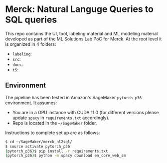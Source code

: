 # Merck: Natural Languge Queries to SQL queries

This repo contains the UI, tool, labeling material and ML modeling material developed as part of the ML Solutions Lab PoC for Merck. At the root level it is organized in 4 folders:

* `labeling`: 
* `src`: 
* `docs`: 
* `t5`: 

## Environment

The pipeline has been tested in Amazon's SageMaker `pytorch_p36` environment. It assumes:

* You are in a GPU instance with CUDA 11.0 (for different versions please update `spacy` in `requirements.txt` accordingly).
* Repo is located in the `~/SageMaker` folder. 

Instructions to complete set up are as follows:

```bash
$ cd ~/SageMaker/merck_nl2sql/
$ source activate pytorch_p36
(pytorch_p36)$ pip install -r requirements.txt
(pytorch_p36)$ python -m spacy download en_core_web_sm
```
